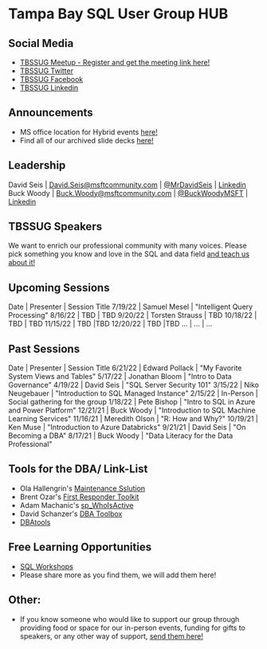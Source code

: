 # Tampa Bay SQL User Group HUB

## Social Media

- [TBSSUG Meetup - Register and get the meeting link here!](https://www.meetup.com/Tampa-SQL-User-Groups/) 
- [TBSSUG Twitter](https://twitter.com/TBSSUG) 
- [TBSSUG Facebook](https://www.facebook.com/tbssug)
- [TBSSUG Linkedin](https://www.linkedin.com/groups/1893703/)  

## Announcements
- MS office location for Hybrid events [here!](https://www.microsoft.com/en-us/about/officelocator?Location=33609)
- Find all of our archived slide decks [here!](https://msftcommunity-my.sharepoint.com/:f:/p/david_seis/EnBw0_6Sh2RApcrmteQEkmwB9CC8GNXCR-CIIxRbdjP3QA?e=SEHNyp)

## Leadership

David Seis | David.Seis@msftcommunity.com | [@MrDavidSeis](https://twitter.com/MrDavidSeis) | [Linkedin](https://www.linkedin.com/in/davidseis/) 
Buck Woody | Buck.Woody@msftcommunity.com | [@BuckWoodyMSFT](https://twitter.com/BuckWoodyMSFT) | [Linkedin](https://www.linkedin.com/in/buckwoody/) 

## TBSSUG Speakers

We want to enrich our professional community with many voices. Please pick something you know and love in the SQL and data field [and teach us about it!](https://forms.office.com/r/6PjaybWnNn)

## Upcoming Sessions

Date | Presenter | Session Title
7/19/22 | Samuel Mesel | "Intelligent Query Processing"
8/16/22 | TBD | TBD
9/20/22 | Torsten Strauss | TBD
10/18/22 | TBD | TBD
11/15/22 | TBD |TBD
12/20/22 | TBD |TBD
... | ... | ...

## Past Sessions

Date | Presenter | Session Title
6/21/22 | Edward Pollack | "My Favorite System Views and Tables"
5/17/22 | Jonathan Bloom | "Intro to Data Governance"
4/19/22 | David Seis | "SQL Server Security 101"
3/15/22 | Niko Neugebauer | "Introduction to SQL Managed Instance"
2/15/22 | In-Person | Social gathering for the group
1/18/22 | Pete Bishop | "Intro to SQL in Azure and Power Platform"
12/21/21 | Buck Woody | "Introduction to SQL Machine Learning Services"
11/16/21 | Meredith Olson | "R: How and Why?"
10/19/21 | Ken Muse | "Introduction to Azure Databricks"
9/21/21 | David Seis | "On Becoming a DBA"
8/17/21 | Buck Woody | "Data Literacy for the Data Professional"

## Tools for the DBA/  Link-List

- Ola Hallengrin's [Maintenance Sslution](https://ola.hallengren.com/)
- Brent Ozar's [First Responder Toolkit](https://github.com/BrentOzarULTD/SQL-Server-First-Responder-Kit)
- Adam Machanic's [sp_WhoIsActive](https://github.com/amachanic/sp_whoisactive)
- David Schanzer's [DBA Toolbox](https://github.com/DavidSchanzer/Sql-Server-DBA-Toolbox)
- [DBAtools](https://dbatools.io/)

## Free Learning Opportunities

- [SQL Workshops](https://microsoft.github.io/sqlworkshops/)
- Please share more as you find them, we will add them here!


## Other:

- If you know someone who would like to support our group through providing food or space for our in-person events, funding for gifts to speakers, or any other way of support, [send them here!](https://forms.office.com/r/isZ2nfTcva)
